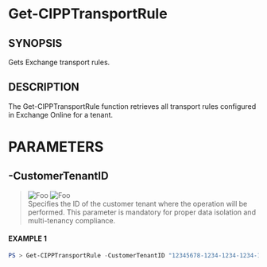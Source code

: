 # Get-CIPPTransportRule
## SYNOPSIS
Gets Exchange transport rules.
## DESCRIPTION
The Get-CIPPTransportRule function retrieves all transport rules configured in Exchange Online for a tenant.
# PARAMETERS

## **-CustomerTenantID**
> ![Foo](https://img.shields.io/badge/Type-String-Blue?) ![Foo](https://img.shields.io/badge/Mandatory-TRUE-Red?) \
Specifies the ID of the customer tenant where the operation will be performed. This parameter is mandatory for proper data isolation and multi-tenancy compliance.

 #### EXAMPLE 1
```powershell
PS > Get-CIPPTransportRule -CustomerTenantID "12345678-1234-1234-1234-1234567890AB"
```

